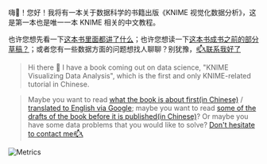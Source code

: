 嗨👋！您好！我将有一本关于数据科学的书籍出版《KNIME 视觉化数据分析》，这是第一本也是唯一一本 KNIME 相关的中文教程。

也许您想先看一下<a href="https://www.havef.fun/book-intro/" target="_blank">这本书里面都讲了什么</a>；也许您想读一下<a href="https://www.havef.fun/docs/intro" target="_blank">这本书成书之前的部分草稿？</a>；或者您有一些数据方面的问题想找人聊聊？别犹豫，<a href="https://www.havef.fun/consulting/flows" target="_blank">📫📞联系我好了</a>

> Hi there 👋 I have a book coming out on data science, "KNIME Visualizing Data Analysis", which is the first and only KNIME-related tutorial in Chinese.

> Maybe you want to read <a href="https://www.havef.fun/book-intro/" target="_blank">what the book is about first(in Chinese)</a> / <a href="https://www-havef-fun.translate.goog/book-intro/?_x_tr_sl=zh-CN&_x_tr_tl=en&_x_tr_hl=en" target="_blank">translated to English via Google</a>; maybe you want to read <a href="https://www.havef.fun/docs/intro" target="_blank">some of the drafts of the book before it is published(in Chinese)</a>? Or maybe you have some data problems that you would like to solve? <a href="http://localhost:3000/consulting/flows-en/" target="_blank">Don't hesitate to contact me📫📞</a>


<picture>
  <img src="https://gist.githubusercontent.com/HaveF/42365ee9c6c492a7b36bc31f7ec0240f/raw/github-metrics.svg" alt="Metrics">
</picture>


<!--
**HaveF/havef** is a ✨ _special_ ✨ repository because its `README.md` (this file) appears on your GitHub profile.

Here are some ideas to get you started:

- 🔭 I’m currently working on ...
- 🌱 I’m currently learning ...
- 👯 I’m looking to collaborate on ...
- 🤔 I’m looking for help with ...
- 💬 Ask me about ...
- 📫 How to reach me: ...
- 😄 Pronouns: ...
- ⚡ Fun fact: ...
-->
